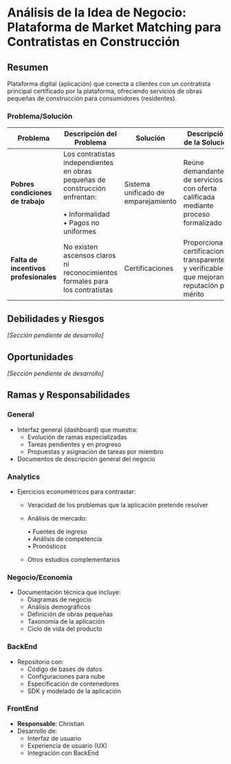# Análisis de la Idea de Negocio: Plataforma de Market Matching para Contratistas en Construcción

## Resumen

Plataforma digital (aplicación) que conecta a clientes con un contratista principal certificado por la plataforma, ofreciendo servicios de obras pequeñas de construcción para consumidores (residentes).

### Problema/Solución

| Problema                              | Descripción del Problema                                                                                                   | Solución                            | Descripción de la Solución                                                                    |
| ------------------------------------- | -------------------------------------------------------------------------------------------------------------------------- | ----------------------------------- | --------------------------------------------------------------------------------------------- |
| **Pobres condiciones de trabajo**     | Los contratistas independientes en obras pequeñas de construcción enfrentan:<br><br>• Informalidad<br>• Pagos no uniformes | Sistema unificado de emparejamiento | Reúne demandantes de servicios con oferta calificada mediante proceso formalizado             |
| **Falta de incentivos profesionales** | No existen ascensos claros ni reconocimientos formales para los contratistas                                               | Certificaciones                     | Proporciona certificaciones transparentes y verificables que mejoran la reputación por mérito |

## Debilidades y Riesgos

*[Sección pendiente de desarrollo]*

## Oportunidades

*[Sección pendiente de desarrollo]*

## Ramas y Responsabilidades

### General
- Interfaz general (dashboard) que muestra:
  - Evolución de ramas especializadas
  - Tareas pendientes y en progreso
  - Propuestas y asignación de tareas por miembro
- Documentos de descripción general del negocio

### Analytics
- Ejercicios econométricos para contrastar:
  - Veracidad de los problemas que la aplicación pretende resolver
  - Análisis de mercado:
  
    • Fuentes de ingreso  
    • Análisis de competencia  
    • Pronósticos
  - Otros estudios complementarios

### Negocio/Economía
- Documentación técnica que incluye:
  - Diagramas de negocio
  - Análisis demográficos
  - Definición de obras pequeñas
  - Taxonomía de la aplicación
  - Ciclo de vida del producto

### BackEnd
- Repositorio con:
  - Código de bases de datos
  - Configuraciones para nube
  - Especificación de contenedores
  - SDK y modelado de la aplicación

### FrontEnd
- **Responsable**: Christian
- Desarrollo de:
  - Interfaz de usuario
  - Experiencia de usuario (UX)
  - Integración con BackEnd